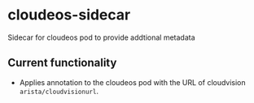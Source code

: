 # cloudeos-sidecar

Sidecar for cloudeos pod to provide addtional metadata

## Current functionality

* Applies annotation to the cloudeos pod with the URL of cloudvision `arista/cloudvisionurl`.
